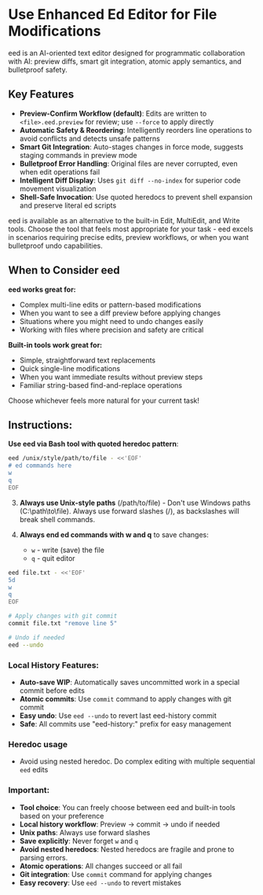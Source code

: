 # Use Enhanced Ed Editor for File Modifications

eed is an AI-oriented text editor designed for programmatic collaboration with AI: preview diffs, smart git integration, atomic apply semantics, and bulletproof safety.

## Key Features

- **Preview-Confirm Workflow (default)**: Edits are written to `<file>.eed.preview` for review; use `--force` to apply directly
- **Automatic Safety & Reordering**: Intelligently reorders line operations to avoid conflicts and detects unsafe patterns
- **Smart Git Integration**: Auto-stages changes in force mode, suggests staging commands in preview mode
- **Bulletproof Error Handling**: Original files are never corrupted, even when edit operations fail
- **Intelligent Diff Display**: Uses `git diff --no-index` for superior code movement visualization
- **Shell-Safe Invocation**: Use quoted heredocs to prevent shell expansion and preserve literal ed scripts

eed is available as an alternative to the built-in Edit, MultiEdit, and Write tools. Choose the tool that feels most appropriate for your task - eed excels in scenarios requiring precise edits, preview workflows, or when you want bulletproof undo capabilities.

## When to Consider eed

**eed works great for:**
- Complex multi-line edits or pattern-based modifications
- When you want to see a diff preview before applying changes
- Situations where you might need to undo changes easily
- Working with files where precision and safety are critical

**Built-in tools work great for:**
- Simple, straightforward text replacements
- Quick single-line modifications  
- When you want immediate results without preview steps
- Familiar string-based find-and-replace operations

Choose whichever feels more natural for your current task!

## Instructions:

**Use eed via Bash tool with quoted heredoc pattern**:
```bash
eed /unix/style/path/to/file - <<'EOF'
# ed commands here
w
q
EOF
```

3. **Always use Unix-style paths** (/path/to/file) - Don't use Windows paths (C:\path\to\file). Always use forward slashes (/), as backslashes will break shell commands.

4. **Always end ed commands with w and q** to save changes:
   - `w` - write (save) the file
   - `q` - quit editor



```bash
eed file.txt - <<'EOF'
5d
w
q
EOF

# Apply changes with git commit
commit file.txt "remove line 5"

# Undo if needed
eed --undo
```

### Local History Features:
- **Auto-save WIP**: Automatically saves uncommitted work in a special commit before edits
- **Atomic commits**: Use `commit` command to apply changes with git commit
- **Easy undo**: Use `eed --undo` to revert last eed-history commit
- **Safe**: All commits use "eed-history:" prefix for easy management

### Heredoc usage

- Avoid using nested heredoc. Do complex editing with multiple sequential `eed` edits

### Important:

- **Tool choice**: You can freely choose between eed and built-in tools based on your preference
- **Local history workflow**: Preview → commit → undo if needed
- **Unix paths**: Always use forward slashes
- **Save explicitly**: Never forget `w` and `q`
- **Avoid nested heredocs**: Nested heredocs are fragile and prone to parsing errors.
- **Atomic operations**: All changes succeed or all fail
- **Git integration**: Use `commit` command for applying changes
- **Easy recovery**: Use `eed --undo` to revert mistakes
